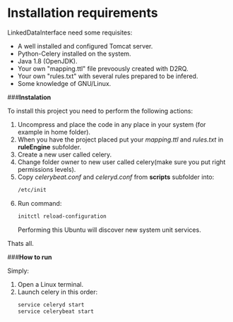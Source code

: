 Installation requirements
==========================

LinkedDataInterface need some requisites:

* A well installed and configured Tomcat server.
* Python-Celery installed on the system.
* Java 1.8 (OpenJDK).
* Your own "mapping.ttl" file prevoously created with D2RQ.
* Your own "rules.txt" with several rules prepared to be infered.
* Some knowledge of GNU/Linux.


###**Instalation**

To install this project you need to perform the following actions:

1. Uncompress and place the code in any place in your system (for example in home folder).
2. When you have the project placed put your *mapping.ttl* and *rules.txt* in **ruleEngine** subfolder.
3. Create a new user called celery.
4. Change folder owner to new user called celery(make sure you put right permissions levels).
5. Copy *celerybeat.conf* and *celeryd.conf* from **scripts** subfolder into:
    ```bash
    /etc/init
    ```
6. Run command:
    ```bash
    initctl reload-configuration
    ```
    Performing this Ubuntu will discover new system unit services.

Thats all.


###**How to run**

Simply:

1. Open a Linux terminal.
2. Launch celery in this order:
    ```bash
    service celeryd start
    service celerybeat start
    ```